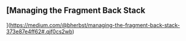 
## [Managing the Fragment Back Stack
](https://medium.com/@bherbst/managing-the-fragment-back-stack-373e87e4ff62#.qjf0cs2wb)


